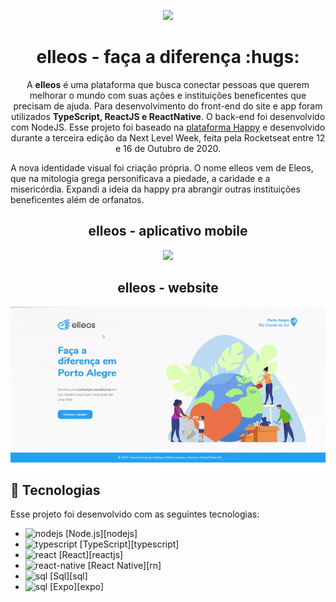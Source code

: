 <p align="center">
  <img width="460" src="https://i.imgur.com/NR58Ooa.jpg">
</p>
<h1 align="center">elleos - faça a diferença :hugs:</h1>
<p align="center">A <strong>elleos</strong> é uma plataforma que busca conectar pessoas que querem melhorar o mundo com suas ações e instituições beneficentes que precisam de ajuda.
Para desenvolvimento do front-end do site e app foram utilizados <strong>TypeScript, ReactJS e ReactNative</strong>. O back-end foi desenvolvido com NodeJS.
Esse projeto foi baseado na <a href="https://github.com/rocketseat-education/nlw-03-omnistack">plataforma Happy</a> e desenvolvido durante a terceira edição da Next Level Week, feita pela Rocketseat entre 12 e 16 de Outubro de 2020. </p>

<p>
A nova identidade visual foi criação própria. O nome elleos vem de Eleos, que na mitologia grega personificava a piedade, a caridade e a misericórdia. Expandi a ideia da happy pra abrangir outras instituições beneficentes além de orfanatos.</p>

<h2 align="center">elleos - aplicativo mobile</h2>

<p align="center">
  <img src="https://github.com/mottamatheus/elleos/blob/master/resources/images/app.gif">
</p>

<h2 align="center">elleos - website</h2>

<p align="center">
  <img src="https://github.com/mottamatheus/elleos/blob/master/resources/images/web.gif">
</p>

## :rocket: Tecnologias

Esse projeto foi desenvolvido com as seguintes tecnologias:

- <img src="https://cdn4.iconfinder.com/data/icons/logos-and-brands/512/233_Node_Js_logo-256.png" alt="nodejs" width="15" height="15"/> [Node.js][nodejs]
-  <img src="https://image.flaticon.com/icons/png/512/919/919832.png" alt="typescript" width="15" height="15"/> [TypeScript][typescript]
- <img src="https://upload-icon.s3.us-east-2.amazonaws.com/uploads/icons/png/20167174151551942641-512.png" alt="react" width="15" height="15"/> [React][reactjs]  
- <img src="https://upload-icon.s3.us-east-2.amazonaws.com/uploads/icons/png/19108918321553750384-512.png" alt="react-native" width="20" height="20"/> [React Native][rn]
-  <img src="https://image.flaticon.com/icons/svg/2772/2772128.svg" alt="sql" width="15" height="15"/> [Sql][sql]
- <img src="https://seeklogo.com/images/E/expo-logo-01BB2BCFC3-seeklogo.com.png" alt="sql" width="15" height="15" /> [Expo][expo]

